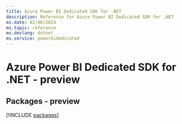 ```yaml
---
title: Azure Power BI Dedicated SDK for .NET
description: Reference for Azure Power BI Dedicated SDK for .NET
ms.date: 02/06/2024
ms.topic: reference
ms.devlang: dotnet
ms.service: powerbidedicated
---
```

# Azure Power BI Dedicated SDK for .NET - preview
## Packages - preview
[!INCLUDE [packages](power-bi-dedicated-index.md)]